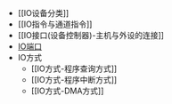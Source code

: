 - [[IO设备分类]]
- [[IO指令与通道指令]]
- [[IO接口(设备控制器)-主机与外设的连接]]
- [IO端口](IO端口.md)
- IO方式
	- [[IO方式-程序查询方式]]
	- [[IO方式-程序中断方式]]
	- [[IO方式-DMA方式]]